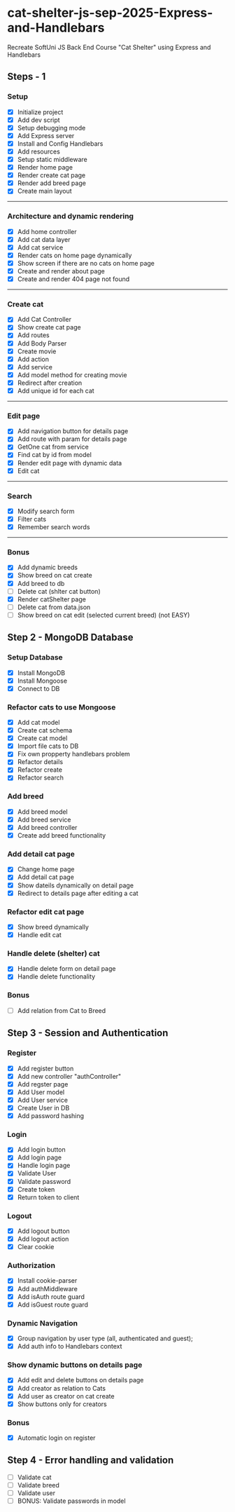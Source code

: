 # cat-shelter-js-sep-2025-Express-and-Handlebars
Recreate SoftUni JS Back End Course "Cat Shelter" using Express and Handlebars

## Steps - 1

### Setup
 - [x] Initialize project
 - [x] Add dev script
 - [x] Setup debugging mode
 - [x] Add Express server
 - [x] Install and Config Handlebars
 - [x] Add resources
 - [x] Setup static middleware
 - [x] Render home page
 - [x] Render create cat page
 - [x] Render add breed page
 - [x] Create main layout
 ---
 ### Architecture and dynamic rendering
 - [x] Add home controller
 - [x] Add cat data layer
 - [x] Add cat service
 - [x] Render cats on home page dynamically
 - [x] Show screen if there are no cats on home page
 - [x] Create and render about page
 - [x] Create and render 404 page not found
 ---
 ### Create cat
 - [x] Add Cat Controller
 - [x] Show create cat page
 - [x] Add routes
 - [x] Add Body Parser
 - [x] Create movie
  - [x] Add action
  - [x] Add service
  - [x] Add model method for creating movie
 - [x] Redirect after creation
 - [x] Add unique id for each cat
 ---
 ### Edit page
 - [x] Add navigation button for details page
 - [x] Add route with param for details page
 - [x] GetOne cat from service
 - [x] Find cat by id from model
 - [x] Render edit page with dynamic data
 - [x] Edit cat
 ---
 ### Search
 - [x] Modify search form
 - [x] Filter cats
 - [x] Remember search words
 ---
 ### Bonus
 - [x] Add dynamic breeds
 - [x] Show breed on cat create
 - [x] Add breed to db
 - [ ] Delete cat (shlter cat button)
  - [x] Render catShelter page
  - [ ] Delete cat from data.json
 - [ ] Show breed on cat edit (selected current breed) (not EASY)

 ## Step 2 - MongoDB Database

 ### Setup Database
 - [x] Install MongoDB
 - [x] Install Mongoose
 - [x] Connect to DB

 ### Refactor cats to use Mongoose
 - [x] Add cat model
 - [x] Create cat schema
 - [x] Create cat model
 - [x] Import file cats to DB
 - [x] Fix own propperty handlebars problem
 - [x] Refactor details
 - [x] Refactor create
 - [x] Refactor search

 ### Add breed
 - [x] Add breed model
 - [x] Add breed service
 - [x] Add breed controller
 - [x] Create add breed functionality
 
 ### Add detail cat page
 - [x] Change home page
 - [x] Add detail cat page
 - [x] Show dateils dynamically on detail page
 - [x] Redirect to details page after editing a cat

### Refactor edit cat page
 - [x] Show breed dynamically
 - [x] Handle edit cat

### Handle delete (shelter) cat
 - [x] Handle delete form on detail page
 - [x] Handle delete functionality

 ### Bonus
 - [ ] Add relation from Cat to Breed

 ## Step 3 - Session and Authentication

 ### Register
 - [x] Add register button
 - [x] Add new controller "authController"
 - [x] Add regster page
 - [x] Add User model
 - [x] Add User service
 - [x] Create User in DB
 - [x] Add password hashing

 ### Login
 - [x] Add login button
 - [x] Add login page
 - [x] Handle login page
 - [x] Validate User
 - [x] Validate password
 - [x] Create token
 - [x] Return token to client

 ### Logout
 - [x] Add logout button
 - [x] Add logout action
 - [x] Clear cookie

 ### Authorization
 - [x] Install cookie-parser
 - [x] Add authMiddleware
 - [x] Add isAuth route guard
 - [x] Add isGuest route guard

 ### Dynamic Navigation
 - [x] Group navigation by user type (all, authenticated and guest);
 - [x] Add auth info to Handlebars context

 ### Show dynamic buttons on details page
 - [x] Add edit and delete buttons on details page
 - [x] Add creator as relation to Cats
 - [x] Add user as creator on cat create
 - [x] Show buttons only for creators

 ### Bonus
 - [x] Automatic login on register

 ## Step 4 - Error handling and validation
 - [ ] Validate cat
 - [ ] Validate breed
 - [ ] Validate user
 - [ ] BONUS: Validate passwords in model